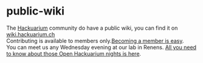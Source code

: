 # public-wiki
The [Hackuarium](http://hackuarium.ch) community do have a public wiki, you can find it on [wiki.hackuarium.ch](https://wiki.hackuarium.ch)  
Contributing is available to members only.[Becoming a member is easy](http://wiki.hackuarium.ch/w/Main_Page#Want_to_join.3F).  
You can meet us any Wednesday evening at our lab in Renens. [All you need to know about those Open Hackuarium nights is here](http://wiki.hackuarium.ch/w/Open_Hackuarium).
